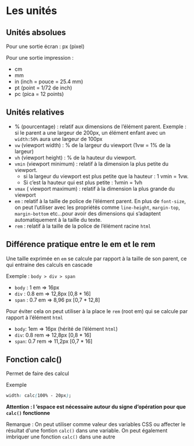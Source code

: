 # Les unités

## Unités absolues

Pour une sortie écran : px (pixel)

Pour une sortie impression :

- cm
- mm
- in (inch = pouce = 25.4 mm)
- pt (point = 1/72 de inch)
- pc (pica = 12 points)

## Unités relatives

- % (pourcentage) : relatif aux dimensions de l’élément parent. Exemple : si le parent a une largeur de 200px, un élément enfant avec un `width:50%` aura une largeur de 100px
- `vw` (viewport width) : % de la largeur du viewport (1vw = 1% de la largeur)
- `vh` (viewport height) : % de la hauteur du viewport.
- `vmin` (viewport minimum) : relatif à la dimension la plus petite du viewport.
	- si la largeur du viewport est plus petite que la hauteur : 1 vmin = 1vw.
	- Si c’est la hauteur qui est plus petite : 1vmin = 1vh
- `vmax` ( viewport maximum) : relatif à la dimension la plus grande du viewport
- `em` : relatif à la taille de police de l’élément parent. En plus de `font-size`, on peut l’utiliser avec les propriétés comme `line-height`, `margin-top`, `margin-bottom` etc…pour avoir des dimensions qui s’adaptent automatiquement à la taille du texte.
- `rem` : relatif à la taille de la police de l’élément racine `html`

## Différence pratique entre le em et le rem

Une taille exprimée en `em` se calcule par rapport à la taille de son parent, ce qui entraine des calculs en cascade

Exemple : `body > div > span`

- `body` : 1 em => 16px
- `div` : 0.8 em => 12,8px [0,8 * 16]
- `span` : 0.7 em => 8,96 px [0,7 * 12,8]

Pour éviter cela on peut utiliser à la place le `rem` (root em) qui se calcule par rapport à l’élément `html`

- `body`: 1em => 16px (hérité de l’élément `html`)
- `div`: 0.8 rem => 12,8px [0,8 * 16]
- `span`: 0.7 rem => 11,2px [0,7 * 16]

## Fonction calc()

Permet de faire des calcul

Exemple

```css
width: calc(100% - 20px);
```

**Attention : l ’espace est nécessaire autour du signe d’opération pour que `calc()` fonctionne**

Remarque : On peut utiliser comme valeur des variables CSS ou affecter le résultat d'une fontion `calc()` dans une variable. On peut également imbriquer une fonction `calc()` dans une autre
